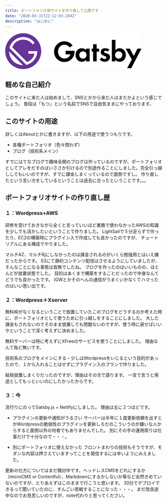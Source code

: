 ```yaml
---
title: ポートフォリオ用サイトを作り直して公開です
date: "2020-03-31T22:12:03.284Z"
description: "はじめに"
---
```

![Gatsbylogo](./gatsby.png)  
## 軽めな自己紹介
このサイトに来た人は始めまして、SNSとかから来た人はまたかよという感じでしょう。
普段は「もつ」という名前でSNSで自由気ままにやっております。

## このサイトの用途
詳しくはAboutとかに書きますが、以下の用途で使うつもりです。
  - 各種ポートフォリオ（色々問わず）
  - ブログ（技術系メイン）

すでにはてなブログで趣味全開のブログは作っているのですが、ポートフォリオとしてアレをだすのはいささか引けるので別途作ることにしました。完全引っ越ししてもいいのですが、すでに課金しまくっているので面倒ですし。
作り直したという言い方をしているということは過去に合ったということです。。。  

## ポートフォリオサイトの作り直し歴
### １：Wordpress+AWS
研修を受けておきながら全くと言っていいほど業務で使わなかったAWSの知識を少しでも活かしたいということで作りました。
LightSailで５分足らずで作ったり、EC2の構築時にプラグイン入で作成しても良かったのですが、
チュートリアルにある構成でやりました。

マルチAZ、マルチRjにしなかったのは課金されるのがいくら勉強用とはいえ嫌だったからです。
S3にて静的コンテンツ配信はさせるようにしていましたが、そんなことになる事態は皆無でしたね。
ブログを作ったのはいいものの、ほとんどが放置状態でした。
目的はあくまで構築をすることだったので中身なんてどうでも良かったです。
IGWとかそのへんの通信がうまくいかなくてハマったのはいい思い出です。  


### ２：Wordpress＋Xserver
無料枠がなくなるということで放置していたこのブログをどうするのか考えた時に、ポートフォリオとして使うために引っ越しをすることにしました。
大した課金もされないのでそのまま放置しても問題ないのですが、使う時に戻せばいいやということで深く考えずに決めました。

無料サーバーは特に考えずにXFreeのサービスを使うことにしました。
理由なんて殆ど無いです。

技術系のブログをメインにする・少しはWordpressをいじるという目的があったので、１から入れることはせずにプラグイン入のプランで作りました。

結局放置しまくりだったのですが、理由はその次で語ります。
一言で言うと用途としてもっといいのにしたかったからです。

### ３：今
流行りにのってGatsby.js +  Netlifyにしました。
理由は主に２つほどです。

 - プラグインの更新や通知がうるさい
サーバーは半年に１度更新依頼を出すとかWordpressの脆弱性のプラグインを更新しろだのこういうのが嫌いな人からすると面倒以外の何者でもありませんでした。
別にその手の運用周りは仕事だけで十分なので・・・。

 - 別にポートフォリオに使えなかった
フロントまわりの技術もそうですが、モダンな内容は押さえていますってことを発信するには辛いようにみえました。


更新の仕方についてはまだ検討中です。ヘッドレスCMSをどれにするか（microCMS or Contentful）、Markdownにするかしないか等など全然きめていないのですが、とりあえずはこのままで行こうと思います。
30分でデプロイできるって聞いていたのに、すんごい苦戦することになった・・・。
まだ改良途中なのでお見苦しいのですが、note代わりと思ってください。
